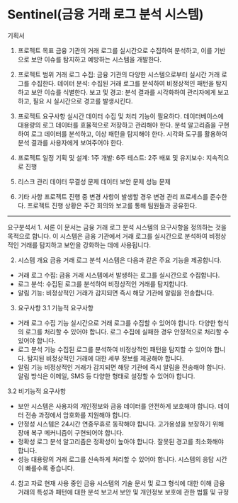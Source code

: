 # Sentinel(금융 거래 로그 분석 시스템)

기획서
1. 프로젝트 목표
금융 기관의 거래 로그를 실시간으로 수집하여 분석하고, 이를 기반으로 보안 이슈를 탐지하고 예방하는 시스템을 개발한다.

2. 프로젝트 범위
거래 로그 수집: 금융 기관의 다양한 시스템으로부터 실시간 거래 로그를 수집한다.
데이터 분석: 수집된 거래 로그를 분석하여 비정상적인 패턴을 탐지하고 보안 이슈를 식별한다.
보고 및 경고: 분석 결과를 시각화하여 관리자에게 보고하고, 필요 시 실시간으로 경고를 발생시킨다.
3. 프로젝트 요구사항
실시간 데이터 수집 및 처리 기능이 필요하다.
데이터베이스에 대용량의 로그 데이터를 효율적으로 저장하고 관리해야 한다.
분석 알고리즘을 구현하여 로그 데이터를 분석하고, 이상 패턴을 탐지해야 한다.
시각화 도구를 활용하여 분석 결과를 사용자에게 보여주어야 한다.
4. 프로젝트 일정
기획 및 설계: 1주
개발: 6주
테스트: 2주
배포 및 유지보수: 지속적으로 진행
5. 리스크 관리
데이터 무결성 문제
데이터 보안 문제
성능 문제
6. 기타 사항
프로젝트 진행 중 변경 사항이 발생할 경우 변경 관리 프로세스를 준수한다.
프로젝트 진행 상황은 주간 회의와 보고를 통해 팀원들과 공유한다.
<hr>
요구분석서
1. 서론
이 문서는 금융 거래 로그 분석 시스템의 요구사항을 정의하는 것을 목적으로 합니다. 이 시스템은 금융 기관에서 거래 로그를 실시간으로 분석하여 비정상적인 거래를 탐지하고 보안을 강화하는 데에 사용됩니다.

2. 시스템 개요
금융 거래 로그 분석 시스템은 다음과 같은 주요 기능을 제공합니다.

- 거래 로그 수집: 금융 거래 시스템에서 발생하는 로그를 실시간으로 수집합니다.
- 로그 분석: 수집된 로그를 분석하여 비정상적인 거래를 탐지합니다.
- 알림 기능: 비정상적인 거래가 감지되면 즉시 해당 기관에 알림을 전송합니다.

3. 요구사항
3.1 기능적 요구사항
- 거래 로그 수집 기능
실시간으로 거래 로그를 수집할 수 있어야 합니다.
다양한 형식의 로그를 처리할 수 있어야 합니다.
로그 수집에 실패한 경우 안정적으로 처리할 수 있어야 합니다.
- 로그 분석 기능
수집된 로그를 분석하여 비정상적인 패턴을 탐지할 수 있어야 합니다.
탐지된 비정상적인 거래에 대한 세부 정보를 제공해야 합니다.
- 알림 기능
비정상적인 거래가 감지되면 해당 기관에 즉시 알림을 전송해야 합니다.
알림 방식은 이메일, SMS 등 다양한 형태로 설정할 수 있어야 합니다.

3.2 비기능적 요구사항
- 보안
시스템은 사용자의 개인정보와 금융 데이터를 안전하게 보호해야 합니다.
데이터 전송 과정에서 암호화를 지원해야 합니다.
- 안정성
시스템은 24시간 연중무휴로 동작해야 합니다.
고가용성을 보장하기 위해 장애 복구 메커니즘이 구현되어야 합니다.
- 정확성
로그 분석 알고리즘은 정확성이 높아야 합니다.
잘못된 경고를 최소화해야 합니다.
- 성능
대용량의 거래 로그를 신속하게 처리할 수 있어야 합니다.
시스템의 응답 시간이 빠를수록 좋습니다.

4. 참고 자료
현재 사용 중인 금융 시스템의 기술 문서 및 로그 형식에 대한 이해
금융 거래의 특성과 패턴에 대한 분석 보고서
보안 및 개인정보 보호에 관한 법률 및 규정
